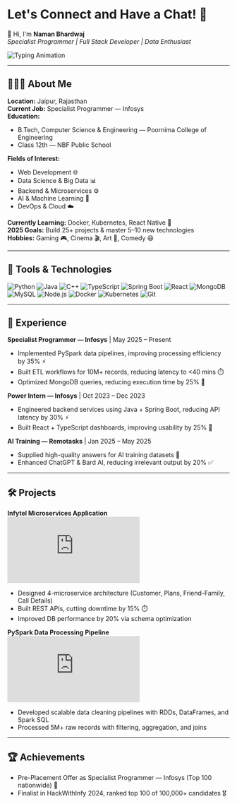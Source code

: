 # Let's Connect and Have a Chat! 💬

👋 Hi, I'm **Naman Bhardwaj**  
_Specialist Programmer | Full Stack Developer | Data Enthusiast_  

![Typing Animation](https://readme-typing-svg.herokuapp.com/?lines=Backend+Developer;Full+Stack+Developer;Data+Engineer;AI+Trainer&center=true&width=450&height=50)

---

## 👨🏻‍💻 About Me

**Location:** Jaipur, Rajasthan  
**Current Job:** Specialist Programmer — Infosys  
**Education:**  
- B.Tech, Computer Science & Engineering — Poornima College of Engineering  
- Class 12th — NBF Public School  

**Fields of Interest:**  
- Web Development 🌐  
- Data Science & Big Data 📊  
- Backend & Microservices ⚙️  
- AI & Machine Learning 🤖  
- DevOps & Cloud ☁️  

**Currently Learning:** Docker, Kubernetes, React Native 🚀  
**2025 Goals:** Build 25+ projects & master 5–10 new technologies  
**Hobbies:** Gaming 🎮, Cinema 🎬, Art 🎨, Comedy 😄  

---

## 🚀 Tools & Technologies

![Python](https://img.shields.io/badge/Python-3776AB?style=for-the-badge&logo=python&logoColor=white)
![Java](https://img.shields.io/badge/Java-ED8B00?style=for-the-badge&logo=java&logoColor=white)
![C++](https://img.shields.io/badge/C++-00599C?style=for-the-badge&logo=cplusplus&logoColor=white)
![TypeScript](https://img.shields.io/badge/TypeScript-3178C6?style=for-the-badge&logo=typescript&logoColor=white)
![Spring Boot](https://img.shields.io/badge/Spring_Boot-6DB33F?style=for-the-badge&logo=spring&logoColor=white)
![React](https://img.shields.io/badge/React-61DAFB?style=for-the-badge&logo=react&logoColor=black)
![MongoDB](https://img.shields.io/badge/MongoDB-47A248?style=for-the-badge&logo=mongodb&logoColor=white)
![MySQL](https://img.shields.io/badge/MySQL-4479A1?style=for-the-badge&logo=mysql&logoColor=white)
![Node.js](https://img.shields.io/badge/Node.js-339933?style=for-the-badge&logo=node.js&logoColor=white)
![Docker](https://img.shields.io/badge/Docker-2496ED?style=for-the-badge&logo=docker&logoColor=white)
![Kubernetes](https://img.shields.io/badge/Kubernetes-326CE5?style=for-the-badge&logo=kubernetes&logoColor=white)
![Git](https://img.shields.io/badge/Git-F05032?style=for-the-badge&logo=git&logoColor=white)

---

## 💼 Experience

**Specialist Programmer — Infosys** | May 2025 – Present  
- Implemented PySpark data pipelines, improving processing efficiency by 35% ⚡  
- Built ETL workflows for 10M+ records, reducing latency to <40 mins ⏱️  
- Optimized MongoDB queries, reducing execution time by 25% 🚀  

**Power Intern — Infosys** | Oct 2023 – Dec 2023  
- Engineered backend services using Java + Spring Boot, reducing API latency by 30% ⚡  
- Built React + TypeScript dashboards, improving usability by 25% 🎨  

**AI Training — Remotasks** | Jan 2025 – May 2025  
- Supplied high-quality answers for AI training datasets 🤖  
- Enhanced ChatGPT & Bard AI, reducing irrelevant output by 20% ✅  

---

## 🛠 Projects

**Infytel Microservices Application**  
![Microservices Animation](https://assets4.lottiefiles.com/packages/lf20_x62chJ.json)  
- Designed 4-microservice architecture (Customer, Plans, Friend-Family, Call Details)  
- Built REST APIs, cutting downtime by 15% ⏱️  
- Improved DB performance by 20% via schema optimization  

**PySpark Data Processing Pipeline**  
![Data Pipeline Animation](https://assets4.lottiefiles.com/packages/lf20_vnikrcia.json)  
- Developed scalable data cleaning pipelines with RDDs, DataFrames, and Spark SQL  
- Processed 5M+ raw records with filtering, aggregation, and joins  

---

## 🏆 Achievements

- Pre-Placement Offer as Specialist Programmer — Infosys (Top 100 nationwide) 🏅  
- Finalist in HackWithInfy 2024, ranked top 100 of 100,000+ candidates 🎖️  
